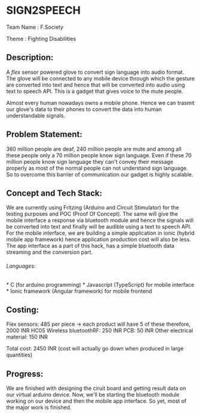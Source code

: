 # SIGN2SPEECH

Team Name : F.Society

Theme : Fighting Disabilities

## Description:
A *flex* sensor powered glove to convert sign language into audio format. The glove will be connected to any mobile device through which the gesture are converted into text and hence that will be converted into audio using text to speech API. This is a gadget that gives voice to the mute people.

Almost every human nowadays owns a mobile phone. Hence we can trasmit our glove's data to their phones to convert the data into human understandable signals.

## Problem Statement:
360 million people are deaf, 240 million people are mute and among all these people only a 70 million people know sign language. Even if these 70 million people know sign language they can't convey their message properly as most of the normal people can not understand sign language. So to overcome this barrier of communication our gadget is highly scalable.

## Concept and Tech Stack:
We are currently using Fritzing (Arduino and Circuit Stimulator) for the testing purposes and POC (Proof Of Concept). The same will give the mobile interface a response via bluetooth module and hence the signals will be converted into text and finally will be audible using a text to speech API.
For the mobile interface, we are building a simple application in ionic (hybrid mobile app framework) hence application production cost will also be less.
The app interface as a part of this hack, has a simple bluetooth data streaming and the conversion part.

<h6>Languages:</h6>
* C (for arduino programming)
* Javascript (TypeScript) for mobile interface
* Ionic framework (Angular framework) for mobile frontend

## Costing:
Flex sensors: 485 per piece -> each product will have 5 of these therefore, 2000 INR
HC05 Wireless bluetoothRF: 250 INR
PCB: 50 INR
Other electrical material: 150 INR

Total cost: 2450 INR (cost will actually go down when produced in large quantities)

## Progress:
We are finished with designing the ciruit board and getting result data on our virtual arduino device. Now, we'll be starting the bluetooth module working on our device and then the mobile app interface. So yet, most of the major work is finished.
